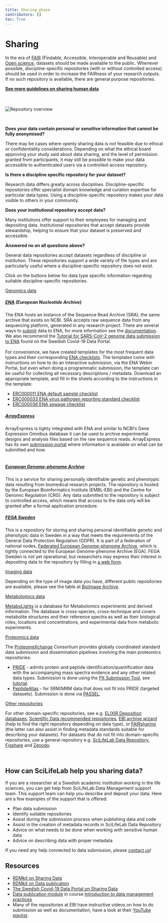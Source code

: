 ```yaml
---
title: Sharing phase
contributors: []
toc: True
---
```


# Sharing
In the era of [FAIR](/topics/fair-principles) (Findable, Accessible, Interoperable and Reusable) and [Open science](https://www.vr.se/english/mandates/open-science/open-access-to-research-data.html), datasets should be made available to the public. Whenever possible, discipline-specific repositories (with or without controlled access) should be used in order to increase the FAIRness of your research outputs. If no such repository is available, there are general purpose repositories.

<a href="/topics/sharing-human-data"><b>See more guidelines on sharing human data <i class="bi bi-arrow-right-square-fill"></i></b></a>
<br/><br/><br/>

  <img class="img-fluid" src="/img/illustrations/repository_overview.png" alt="Repository overview">

&nbsp;&nbsp;

**Does your data contain personal or sensitive information that cannot be fully anonymised?**

There may be cases where openly sharing data is not feasible due to ethical or confidentiality considerations. Depending on what the ethical board approving your study said about data sharing, and the level of permission granted from participants, it may still be possible to make your data accessible to authenticated users via a controlled-access repository.

**Is there a discipline specific repository for your dataset?**

Research data differs greatly across disciplines. Discipline-specific repositories offer specialist domain knowledge and curation expertise for particular data types. Using a discipline-specific repository makes your data visible to others in your community.

**Does your institutional repository accept data?**

Many institutions offer support to their employees for managing and depositing data. Institutional repositories that accept datasets provide stewardship, helping to ensure that your dataset is preserved and accessible.

**Answered no on all questions above?**

General data repositories accept datasets regardless of discipline or institution. These repositories support a wide variety of file types and are particularly useful where a discipline-specific repository does not exist.


Click on the buttons below for data type specific information regarding suitable discipline-specific repositories.

<p>
  <a class="btn btn-primary" data-bs-toggle="collapse" href="#collapseExample1" role="button" aria-expanded="false" aria-controls="collapseExample1">
    Genomics data
  </a>
</p>
<div class="collapse" id="collapseExample1">
  <div class="card card-body">
  <span>
  <h5> <a href="https://www.ebi.ac.uk/ena">ENA</a> (European Nucleotide Archive)</h5>
  The ENA hosts an instance of the Sequence Read Archive (SRA), the same archive that exists on NCBI. SRA accepts raw sequence data from any sequencing platform, generated in any research project. There are several ways to <a href="https://www.ebi.ac.uk/ena/submit">submit</a> data to ENA, for more information see the <a href="https://ena-docs.readthedocs.io/en/latest/">documentation</a>. We also recommend the <a href="https://covid19dataportal.se/support_services/tutorial_ena/tutorial_ena_intro/">Tutorial for SARS-CoV-2 genome data submission to ENA</a> found on the Swedish Covid-19 Data Portal. <br><br> For convenience, we have created templates for the most frequent data types and their corresponding <a href="https://www.ebi.ac.uk/ena/browser/checklists">ENA checklists</a>. The templates come with instructions on how to do an interactive submission, via the ENA Webin Portal, but even when doing a programmatic submission, the template can be useful for collecting all necessary descriptions / metadata.  Download an appropriate template, and fill in the sheets according to the instructions in the template:
  <ul>
    <li><a href="/meta-data-templates/metadata_template_default_ERC000011.xlsx">ERC000011 ENA default sample checklist</a></li>
    <li><a href="/meta-data-templates/metadata_template_virus_ERC000033.xlsx">ERC000033 ENA virus pathogen reporting standard checklist</a></li>
    <li><a href="/meta-data-templates/metadata_template_sewage_ERC000036.xlsx">ERC000036 ENA sewage checklist</a></li>
  </ul>

  <h5> <a href="https://www.ebi.ac.uk/arrayexpress/">ArrayExpress</a></h5>
  ArrayExpress is tighty integrated with ENA and similar to NCBI’s Gene Expression Omnibus database it can be used to archive experimental designs and analysis files based on the raw sequence reads. ArrayExpress has its own <a href="https://www.ebi.ac.uk/arrayexpress/submit/overview.html">submission portal</a> where information is available on what can be submitted and how.<br><br>

  <h5> <a href="https://ega-archive.org/">European Genome-phenome Archive</a></h5>
  This is a service for sharing personally identifiable genetic and phenotypic data resulting from biomedical research projects. The repository is hosted by the European Bioinformatics Institute (EMBL-EBI) and the Centre for Genomic Regulation (CRG). Any data submitted to the repository is subject to controlled access, which means that access to the data only will be granted after a formal application procedure.

  <h5> <a href="https://fega.nbis.se/">FEGA Sweden</a></h5>
  This is a repository for storing and sharing personal identifiable genetic and phenotypic data in Sweden in a way that meets the requirements of the General Data Protection Regulation (GDPR). It is part of a federation of national nodes, <a href="https://ega-archive.org/federated">Federated European Genome-phenome Archive</a>, which is tightly connected to the European Genome-phenome Archive (EGA). FEGA Sweden is not yet operational, but researchers may express their interest in depositing data to the repository by filling in <a href="https://nbis.se/support/supportform/index.php#sdaform">a web form</a>.

  </span>
  </div>
</div>

<p>
  <a class="btn btn-primary" data-bs-toggle="collapse" href="#collapseExample2" role="button" aria-expanded="false" aria-controls="collapseExample2">
    Imaging data
  </a>
</p>
<div class="collapse" id="collapseExample2">
  <div class="card card-body">
  <span>
  Depending on the type of image data you have, different public repositories are available, please see the table at <a href="https://www.ebi.ac.uk/bioimage-archive/">BioImage Archive</a>.
  </span>
  </div>
</div>

<p>
  <a class="btn btn-primary" data-bs-toggle="collapse" href="#collapseExample3" role="button" aria-expanded="false" aria-controls="collapseExample3">
    Metabolomics data
  </a>
</p>
<div class="collapse" id="collapseExample3">
  <div class="card card-body">
  <span>
  <a href="https://www.ebi.ac.uk/metabolights/">MetaboLights</a> is a database for Metabolomics experiments and derived information. The database is cross-species, cross-technique and covers metabolite structures and their reference spectra as well as their biological roles, locations and concentrations, and experimental data from metabolic experiments.
  </span>
  </div>
</div>

<p>
  <a class="btn btn-primary" data-bs-toggle="collapse" href="#collapseExample4" role="button" aria-expanded="false" aria-controls="collapseExample4">
    Proteomics data
  </a>
</p>
<div class="collapse" id="collapseExample4">
  <div class="card card-body">
  <span>
  The <a href="http://www.proteomexchange.org/">ProteomeXchange</a> Consortium provides globally coordinated standard data submission and dissemination pipelines involving the main proteomics repositories:
  <ul>
    <li> <a href="https://www.ebi.ac.uk/pride/">PRIDE</a> - admits protein and peptide identification/quantification data with the accompanying mass spectra evidence and any other related data types. Submission is done using the <a href="https://www.ebi.ac.uk/pride/markdownpage/pridesubmissiontool">PX Submission Tool</a>, see <a href="https://www.ebi.ac.uk/pride/static/markdown/submitdatapage/files/Submission_Tutorial.pdf">tutorial</a>.</li>
    <li><a href="http://www.peptideatlas.org/">PeptideAtlas</a> - for SRM/MRM data that does not fit into PRIDE (targeted datasets). Submission is done via <a href="http://www.peptideatlas.org/passel/">PASSEL</a>.</li>
  </ul>
  </span>
  </div>
</div>

<p>
  <a class="btn btn-primary" data-bs-toggle="collapse" href="#collapseExample5" role="button" aria-expanded="false" aria-controls="collapseExample5">
    Other repositories
  </a>
</p>
<div class="collapse" id="collapseExample5">
  <div class="card card-body">
  <span>
  For other domain-specific repositories, see e.g. <a href="https://elixir-europe.org/services/tag/elixir-deposition-databases">ELIXIR Deposition databases</a>, <a href="https://www.nature.com/sdata/policies/repositories">Scientific Data recommended repositories</a>, <a href="https://www.ebi.ac.uk/submission/">EBI archive wizard</a> (help to find the right repository depending on data type), or <a href="https://fairsharing.org/databases/">FAIRsharing</a> (the latter can also assist in finding metadata standards suitable for describing your datasets). For datasets that do not fit into domain-specific repositories, use a general repository e.g. <a href="https://www.scilifelab.se/data/repository/">SciLifeLab Data Repository</a>, <a href="https://figshare.com/">Figshare</a> and <a href="https://zenodo.org/">Zenodo</a>.

  <!--Zenodo
  : [Zenodo](https://zenodo.org) is a general-purpose repository operated by CERN. It can be used for sharing basically any kind of data, but also for just describing data stored elsewhere. Zenodo doesn't enforce standardised descriptions of data, so datasets described there might be more difficult to find than those described in the two repositories mentioned above.-->

  </span>
  </div>
</div>

&nbsp;
## How can SciLifeLab help you sharing data?

If you are a researcher at a Swedish academic institution working in the life sciences, you can get help from SciLifeLab Data Management support team. This support team can help you describe and deposit your data. Here are a few examples of the support that is offered:

* Plan data submission
* Identify suitable repositories
* Assist during the submission process when publishing data and code
* Assist in the creation of metadata records in SciLifeLab Data Repository
* Advice on what needs to be done when working with sensitive human data
* Advice on describing data with proper metadata

If you need any help connected to data submission, please [contact us](../../contact/)!

## Resources
* [RDMkit on Sharing Data](https://rdmkit.elixir-europe.org/sharing)
* [RDMkit on Data publication](https://rdmkit.elixir-europe.org/data_publication)
* [The Swedish Covid-19 Data Portal on Sharing Data](https://covid19dataportal.se/share-data/)
* [Data publication module](https://nbisweden.github.io/module-data-publication-dm-practices/) in course [Introduction to data management practices](https://uppsala.instructure.com/courses/48087/pages/introduction-to-data-management-practices)
* Many of the repositories at EBI have instructive videos on how to do submission as well as documentation, have a look at their [YouTube playlist](https://www.youtube.com/playlist?list=PL67E0627174F36FCF).
